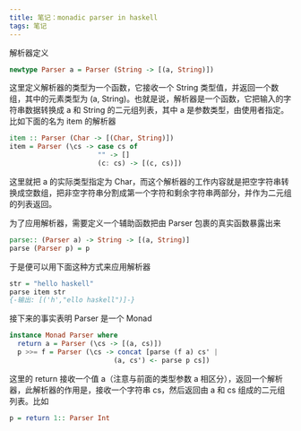```yaml
---
title: 笔记：monadic parser in haskell
tags: 笔记
---
```


解析器定义 

```haskell
newtype Parser a = Parser (String -> [(a, String)])
```

这里定义解析器的类型为一个函数，它接收一个 String 类型值，并返回一个数组，其中的元素类型为 (a, String)。也就是说，解析器是一个函数，它把输入的字符串数据转换成 a 和 String 的二元组列表，其中 a 是参数类型，由使用者指定。比如下面的名为 item 的解析器

```haskell
item :: Parser (Char -> [(Char, String)])
item = Parser (\cs -> case cs of 
                      "" -> []
                      (c: cs) -> [(c, cs)])
```

这里就把 a 的实际类型指定为 Char，而这个解析器的工作内容就是把空字符串转换成空数组，把非空字符串分割成第一个字符和剩余字符串两部分，并作为二元组的列表返回。

为了应用解析器，需要定义一个辅助函数把由 Parser 包裹的真实函数暴露出来

```haskell
parse:: (Parser a) -> String -> [(a, String)]
parse (Parser p) = p
```

于是便可以用下面这种方式来应用解析器

```haskell
str = "hello haskell"
parse item str
{-输出: [('h',"ello haskell")]-}
```

接下来的事实表明 Parser 是一个 Monad

```haskell
instance Monad Parser where 
  return a = Parser (\cs -> [(a, cs)])
  p >>= f = Parser (\cs -> concat [parse (f a) cs' |
                          (a, cs') <- parse p cs])
```

这里的 return 接收一个值 a（注意与前面的类型参数 a 相区分），返回一个解析器，此解析器的作用是，接收一个字符串 cs，然后返回由 a 和 cs 组成的二元组列表。比如

```haskell
p = return 1:: Parser Int
```